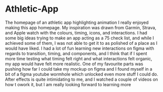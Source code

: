 # Athletic-App
The homepage of an athletic app highlighting animation
I really enjoyed making this app homepage. My inspiration was drawn from Garmin, Strava, and Apple watch with the colours, timing, icons, and interactions. I had some big ideas trying to make an app acting as a 75 check list, and while I achieved some of them, I was not able to get it to as polished of a place as I would have liked. I had a lot of fun learning new interactions on figma with regards to transition, timing, and components, and I think that if I spent more time testing what timing felt right and what interactions felt organic, my app would have felt more realistic. One of my favourite parts was pushing how far I could take my mockup on figma and I found myself in a bit of a figma youtube wormhole which unlocked even more stuff I could do. After effects is quite intimidating to me, and I watched a couple of videos on how t owork it, but I am really looking forward to learning more 
